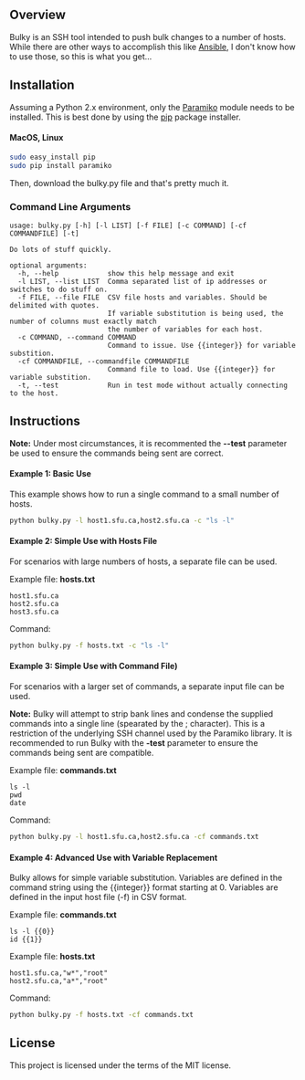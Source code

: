 ## Overview

Bulky is an SSH tool intended to push bulk changes to a number of hosts. While there are other ways to accomplish this like [Ansible](https://www.ansible.com/), I don't know how to use those, so this is what you get...

## Installation

Assuming a Python 2.x environment, only the [Paramiko](http://www.paramiko.org/) module needs to be installed. This is best done by using the [pip](https://pypi.python.org/pypi/pip) package installer.

#### MacOS, Linux

```bash
sudo easy_install pip
sudo pip install paramiko
```

Then, download the bulky.py file and that's pretty much it.

### Command Line Arguments 

```
usage: bulky.py [-h] [-l LIST] [-f FILE] [-c COMMAND] [-cf COMMANDFILE] [-t]

Do lots of stuff quickly.

optional arguments:
  -h, --help            show this help message and exit
  -l LIST, --list LIST  Comma separated list of ip addresses or switches to do stuff on.
  -f FILE, --file FILE  CSV file hosts and variables. Should be delimited with quotes. 
                        If variable substitution is being used, the number of columns must exactly match 
                        the number of variables for each host.
  -c COMMAND, --command COMMAND
                        Command to issue. Use {{integer}} for variable substition.
  -cf COMMANDFILE, --commandfile COMMANDFILE
                        Command file to load. Use {{integer}} for variable substition.
  -t, --test            Run in test mode without actually connecting to the host.
```

## Instructions

**Note:** Under most circumstances, it is recommented the **--test** parameter be used to ensure the commands being sent are correct.

#### Example 1: Basic Use

This example shows how to run a single command to a small number of hosts. 

```bash
python bulky.py -l host1.sfu.ca,host2.sfu.ca -c "ls -l"
```

#### Example 2: Simple Use with Hosts File

For scenarios with large numbers of hosts, a separate file can be used.

Example file: **hosts.txt**
```
host1.sfu.ca
host2.sfu.ca
host3.sfu.ca
```

Command:
```bash
python bulky.py -f hosts.txt -c "ls -l"
```

#### Example 3: Simple Use with Command File)

For scenarios with a larger set of commands, a separate input file can be used.

**Note:** Bulky will attempt to strip bank lines and condense the supplied commands into a single line (spearated by the ; character). This is a restriction of the underlying SSH channel used by the Paramiko library. It is recommended to run Bulky with the **-test** parameter to ensure the commands being sent are compatible.

Example file: **commands.txt**
```
ls -l
pwd
date
```

Command:
```bash
python bulky.py -l host1.sfu.ca,host2.sfu.ca -cf commands.txt
```

#### Example 4: Advanced Use with Variable Replacement

Bulky allows for simple variable substitution. Variables are defined in the command string using the {{integer}} format starting at 0. Variables are defined in the input host file (-f) in CSV format. 

Example file: **commands.txt**
```
ls -l {{0}}
id {{1}}
```

Example file: **hosts.txt**
```
host1.sfu.ca,"w*","root"
host2.sfu.ca,"a*","root"
```

Command:
```bash
python bulky.py -f hosts.txt -cf commands.txt
```

## License

This project is licensed under the terms of the MIT license.